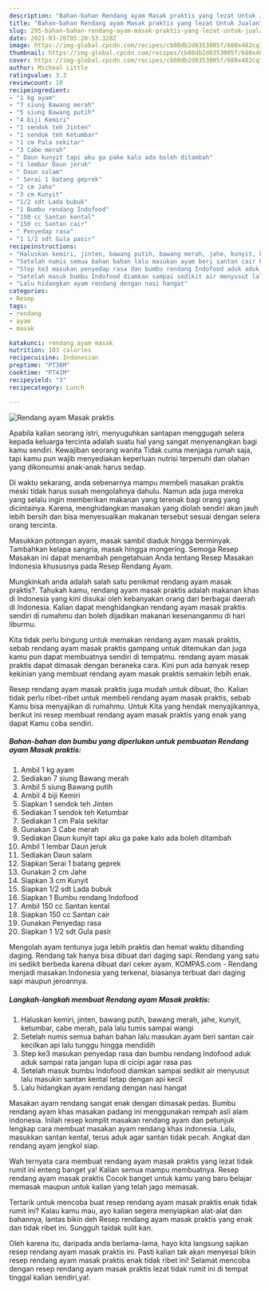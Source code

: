 ```yaml
---
description: "Bahan-bahan Rendang ayam Masak praktis yang lezat Untuk Jualan"
title: "Bahan-bahan Rendang ayam Masak praktis yang lezat Untuk Jualan"
slug: 295-bahan-bahan-rendang-ayam-masak-praktis-yang-lezat-untuk-jualan
date: 2021-03-26T05:20:53.328Z
image: https://img-global.cpcdn.com/recipes/cb08db2d0353005f/680x482cq70/rendang-ayam-masak-praktis-foto-resep-utama.jpg
thumbnail: https://img-global.cpcdn.com/recipes/cb08db2d0353005f/680x482cq70/rendang-ayam-masak-praktis-foto-resep-utama.jpg
cover: https://img-global.cpcdn.com/recipes/cb08db2d0353005f/680x482cq70/rendang-ayam-masak-praktis-foto-resep-utama.jpg
author: Micheal Little
ratingvalue: 3.3
reviewcount: 10
recipeingredient:
- "1 kg ayam"
- "7 siung Bawang merah"
- "5 siung Bawang putih"
- "4 biji Kemiri"
- "1 sendok teh Jinten"
- "1 sendok teh Ketumbar"
- "1 cm Pala sekitar"
- "3 Cabe merah"
- " Daun kunyit tapi aku ga pake kalo ada boleh ditambah"
- "1 lembar Daun jeruk"
- " Daun salam"
- " Serai 1 batang geprek"
- "2 cm Jahe"
- "3 cm Kunyit"
- "1/2 sdt Lada bubuk"
- "1 Bumbu rendang Indofood"
- "150 cc Santan kental"
- "150 cc Santan cair"
- " Penyedap rasa"
- "1 1/2 sdt Gula pasir"
recipeinstructions:
- "Haluskan kemiri, jinten, bawang putih, bawang merah, jahe, kunyit, ketumbar, cabe merah, pala lalu tumis sampai wangi"
- "Setelah numis semua bahan bahan lalu masukan ayam beri santan cair kecilkan api lalu tunggu hingga mendidih"
- "Step ke3 masukan penyedap rasa dan bumbu rendang Indofood aduk aduk sampai rata jangan lupa di cicipi agar rasa pas"
- "Setelah masuk bumbu Indofood diamkan sampai sedikit air menyusut lalu masukin santan kental tetap dengan api kecil"
- "Lalu hidangkan ayam rendang dengan nasi hangat"
categories:
- Resep
tags:
- rendang
- ayam
- masak

katakunci: rendang ayam masak 
nutrition: 103 calories
recipecuisine: Indonesian
preptime: "PT36M"
cooktime: "PT41M"
recipeyield: "3"
recipecategory: Lunch

---
```



![Rendang ayam Masak praktis](https://img-global.cpcdn.com/recipes/cb08db2d0353005f/680x482cq70/rendang-ayam-masak-praktis-foto-resep-utama.jpg)

Apabila kalian seorang istri, menyuguhkan santapan menggugah selera kepada keluarga tercinta adalah suatu hal yang sangat menyenangkan bagi kamu sendiri. Kewajiban seorang  wanita Tidak cuma menjaga rumah saja, tapi kamu pun wajib menyediakan keperluan nutrisi terpenuhi dan olahan yang dikonsumsi anak-anak harus sedap.

Di waktu  sekarang, anda sebenarnya mampu membeli masakan praktis meski tidak harus susah mengolahnya dahulu. Namun ada juga mereka yang selalu ingin memberikan makanan yang terenak bagi orang yang dicintainya. Karena, menghidangkan masakan yang diolah sendiri akan jauh lebih bersih dan bisa menyesuaikan makanan tersebut sesuai dengan selera orang tercinta. 

Masukkan potongan ayam, masak sambil diaduk hingga berminyak. Tambahkan kelapa sangria, masak hingga mongering. Semoga Resep Masakan ini dapat menambah pengetahuan Anda tentang Resep Masakan Indonesia khususnya pada Resep Rendang Ayam.

Mungkinkah anda adalah salah satu penikmat rendang ayam masak praktis?. Tahukah kamu, rendang ayam masak praktis adalah makanan khas di Indonesia yang kini disukai oleh kebanyakan orang dari berbagai daerah di Indonesia. Kalian dapat menghidangkan rendang ayam masak praktis sendiri di rumahmu dan boleh dijadikan makanan kesenanganmu di hari liburmu.

Kita tidak perlu bingung untuk memakan rendang ayam masak praktis, sebab rendang ayam masak praktis gampang untuk ditemukan dan juga kamu pun dapat membuatnya sendiri di tempatmu. rendang ayam masak praktis dapat dimasak dengan beraneka cara. Kini pun ada banyak resep kekinian yang membuat rendang ayam masak praktis semakin lebih enak.

Resep rendang ayam masak praktis juga mudah untuk dibuat, lho. Kalian tidak perlu ribet-ribet untuk membeli rendang ayam masak praktis, sebab Kamu bisa menyajikan di rumahmu. Untuk Kita yang hendak menyajikannya, berikut ini resep membuat rendang ayam masak praktis yang enak yang dapat Kamu coba sendiri.

<!--inarticleads1-->

##### Bahan-bahan dan bumbu yang diperlukan untuk pembuatan Rendang ayam Masak praktis:

1. Ambil 1 kg ayam
1. Sediakan 7 siung Bawang merah
1. Ambil 5 siung Bawang putih
1. Ambil 4 biji Kemiri
1. Siapkan 1 sendok teh Jinten
1. Sediakan 1 sendok teh Ketumbar
1. Sediakan 1 cm Pala sekitar
1. Gunakan 3 Cabe merah
1. Sediakan  Daun kunyit tapi aku ga pake kalo ada boleh ditambah
1. Ambil 1 lembar Daun jeruk
1. Sediakan  Daun salam
1. Siapkan  Serai 1 batang geprek
1. Gunakan 2 cm Jahe
1. Siapkan 3 cm Kunyit
1. Siapkan 1/2 sdt Lada bubuk
1. Siapkan 1 Bumbu rendang Indofood
1. Ambil 150 cc Santan kental
1. Siapkan 150 cc Santan cair
1. Gunakan  Penyedap rasa
1. Siapkan 1 1/2 sdt Gula pasir


Mengolah ayam tentunya juga lebih praktis dan hemat waktu dibanding daging. Rendang tak hanya bisa dibuat dari daging sapi. Rendang yang satu ini sedikit berbeda karena dibuat dari ceker ayam. KOMPAS.com - Rendang menjadi masakan Indonesia yang terkenal, biasanya terbuat dari daging sapi maupun jeroannya. 

<!--inarticleads2-->

##### Langkah-langkah membuat Rendang ayam Masak praktis:

1. Haluskan kemiri, jinten, bawang putih, bawang merah, jahe, kunyit, ketumbar, cabe merah, pala lalu tumis sampai wangi
1. Setelah numis semua bahan bahan lalu masukan ayam beri santan cair kecilkan api lalu tunggu hingga mendidih
1. Step ke3 masukan penyedap rasa dan bumbu rendang Indofood aduk aduk sampai rata jangan lupa di cicipi agar rasa pas
1. Setelah masuk bumbu Indofood diamkan sampai sedikit air menyusut lalu masukin santan kental tetap dengan api kecil
1. Lalu hidangkan ayam rendang dengan nasi hangat


Masakan ayam rendang sangat enak dengan dimasak pedas. Bumbu rendang ayam khas masakan padang ini menggunakan rempah asli alam indonesia. Inilah resep komplit masakan rendang ayam dan petunjuk lengkap cara membuat masakan ayam rendang khas indonesia. Lalu, masukkan santan kental, terus aduk agar santan tidak pecah. Angkat dan rendang ayam jengkol siap. 

Wah ternyata cara membuat rendang ayam masak praktis yang lezat tidak rumit ini enteng banget ya! Kalian semua mampu membuatnya. Resep rendang ayam masak praktis Cocok banget untuk kamu yang baru belajar memasak maupun untuk kalian yang telah jago memasak.

Tertarik untuk mencoba buat resep rendang ayam masak praktis enak tidak rumit ini? Kalau kamu mau, ayo kalian segera menyiapkan alat-alat dan bahannya, lantas bikin deh Resep rendang ayam masak praktis yang enak dan tidak ribet ini. Sungguh taidak sulit kan. 

Oleh karena itu, daripada anda berlama-lama, hayo kita langsung sajikan resep rendang ayam masak praktis ini. Pasti kalian tak akan menyesal bikin resep rendang ayam masak praktis enak tidak ribet ini! Selamat mencoba dengan resep rendang ayam masak praktis lezat tidak rumit ini di tempat tinggal kalian sendiri,ya!.

